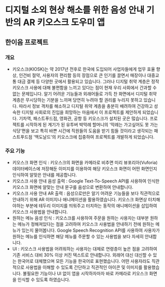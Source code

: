 # 디지털 소외 현상 해소를 위한 음성 안내 기반의 AR 키오스크 도우미 앱

## 한이음 프로젝트

### 개요
* 키오스크(KIOSK)는 약 2017년 전후로 한국에 도입되어 사업자들에게 업무 효율 향상, 인건비 절약, 사용자의 편리함 등의 장점으로 큰 인기를 끌면서 매장이나 대중교통 대금 결제 등 다양한 곳에서 활용되고 있습니다. 그러나 디지털 취약 계층은 정작 키오스크 사용에 대해 불편함을 느끼고 있다는 점이 현재 우리 사회에서 간과할 수 없는 문제입니다. 알기 어려운 기능들과 외래어들로 가득 찬 화면에서 디지털 취약 계층은 무시당하는 기분을 느끼며 당연히 누려야 할 권리를 누리지 못하고 있습니다. 따라서 정보 격차를 해소하고 디지털 취약 계층을 충분히 배려하여 건강하고 성숙한 디지털 사회로의 진입을 희망하는 마음에서 이 프로젝트를 제안하게 되었습니다.
기차역, 패스트푸드점, 영화관, 공항 등 키오스크가 설치된 곳은 많습니다. 프로젝트를 시작하게 된 계기가 된 유투버 박막례 할머니의 '막례는 가고싶어도 못 가는 식당'편을 보고 특히 바쁜 시간에 직원들의 도움을 받기 힘들 것이라고 생각되는 패스트푸드점 '맥도날드'의 키오스크에 집중하여 프로젝트를 개발하게 되었습니다.

### 주요 기능
- 키오스크 화면 인식 : 키오스크의 화면을 카메라로 비추면 미리 뷰포리아(Vuforia) 데이터베이스에 저장해둔 이미지를 이용하여 해당 키오스크 화면이 어떤 화면인지 인식하여 알맞은 안내를 제공합니다.
- 키오스크 사용 안내 음성 출력 : Google Text-To-Speech API를 사용하여 인식한 키오스크 화면에 알맞는 안내 문구를 음성으로 변환하여 안내합니다.
- 키오스크 사용 안내 AR 출력 : 음성으로만은 알기 어려운 기능들을 보다 직관적으로 안내하기 위해 AR 이미지나 애니메이션을 활용하였습니다. 키오스크 화면상 터치해야하는 부분에 테두리 이미지를 띄워주고 터치하는 동작의 애니메이션을 삽입하여 키오스크 사용법을 안내합니다.
- 원하는 메뉴 음성 인식 : 키오스크를 사용하여 주문을 원하는 사용자는 대부분 원하는 메뉴가 정해져있다는 점을 고려하여 키오스크 사용법을 안내하기 전에 원하는 메뉴가 있는지 물어봅니다. Google Speech Recognition API를 사용하여 사용자가 원하는 메뉴를 인식하면 해당 메뉴를 주문할 수 있는 사용법을 보다 자세히 안내합니다.
- UI : 키오스크 사용법을 어려워하는 사용자는 대체로 연령층이 높은 점을 고려하여 기존 서비스 대비 30% 이상 커진 텍스트로 안내합니다. 외래어 대신 대신할 수 있는 한국어로 대체했으며 모든 기능을 한국어로 표현했습니다. 어떤 사용자라도 직관적으로 사용법을 이해할 수 있도록 간단하고 직관적인 아이콘 및 이미지를 활용했습니다. 불필요한 기능이나 UI 없이 앱을 시작하자마자 바로 카메라로 키오스크 화면을 인식할 수 있도록 하였습니다.

